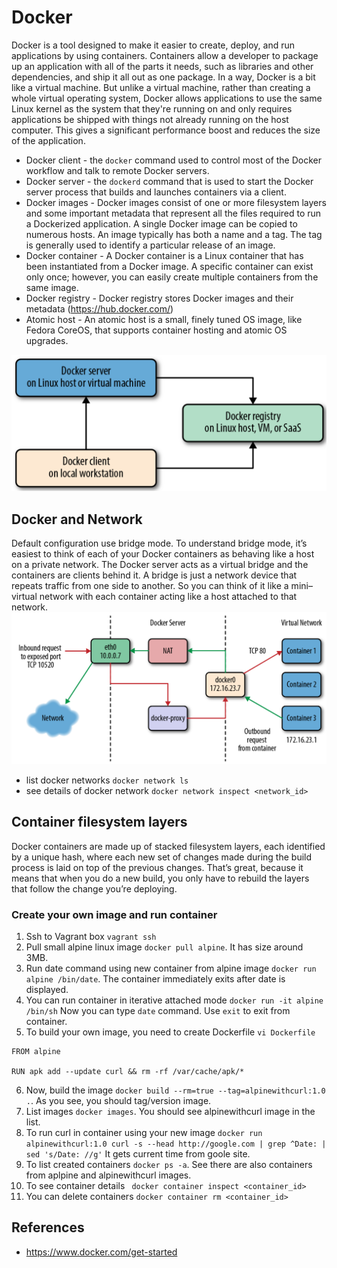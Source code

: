 # Docker
Docker is a tool designed to make it easier to create, deploy, and run applications by using containers. Containers allow a developer to package up an application with all of the parts it needs, such as libraries and other dependencies, and ship it all out as one package.
In a way, Docker is a bit like a virtual machine. But unlike a virtual machine, rather than creating a whole virtual operating system, Docker allows applications to use the same Linux kernel as the system that they're running on and only requires applications be shipped with things not already running on the host computer. This gives a significant performance boost and reduces the size of the application.

* Docker client - the `docker` command used to control most of the Docker workflow and talk to remote Docker servers.
* Docker server - the `dockerd` command that is used to start the Docker server process that builds and launches containers via a client.
* Docker images - Docker images consist of one or more filesystem layers and some important metadata that represent all the files required to run a Dockerized application. A single Docker image can be copied to numerous hosts. An image typically has both a name and a tag. The tag is generally used to identify a particular release of an image.
* Docker container - A Docker container is a Linux container that has been instantiated from a Docker image. A specific container can exist only once; however, you can easily create multiple containers from the same image.
* Docker registry - Docker registry stores Docker images and their metadata (https://hub.docker.com/)
* Atomic host - An atomic host is a small, finely tuned OS image, like Fedora CoreOS, that supports container hosting and atomic OS upgrades.

![docker_client_server](images/docker_client_server.png)

## Docker and Network
Default configuration use bridge mode. To understand bridge mode, it’s easiest to think of each of your Docker containers as behaving like a host on a private network. The Docker server acts as a virtual bridge and the containers are clients behind it. A bridge is just a network device that repeats traffic from one side to another. So you can think of it like a mini–virtual network with each container acting like a host attached to that network.
![docker_network](images/docker_network.png)

* list docker networks `docker network ls`
* see details of docker network `docker network inspect <network_id>`

## Container filesystem layers
Docker containers are made up of stacked filesystem layers, each identified by a unique hash, where each new set of changes made during the build process is laid on top of the previous changes. That’s great, because it means that when you do a new build, you only have to rebuild the layers that follow the change you’re deploying.

### Create your own image and run container

1. Ssh to Vagrant box `vagrant ssh`
2. Pull small alpine linux image `docker pull alpine`. It has size around 3MB.
3. Run date command using new container from alpine image `docker run alpine /bin/date`. The container immediately exits after date is displayed.
4. You can run container in iterative attached mode `docker run -it alpine /bin/sh` Now you can type `date` command. Use `exit` to exit from container.
5. To build your own image, you need to create Dockerfile `vi Dockerfile`

```
FROM alpine

RUN apk add --update curl && rm -rf /var/cache/apk/*
```

6. Now, build the image `docker build --rm=true --tag=alpinewithcurl:1.0 .`. As you see, you should tag/version image.
7. List images `docker images`. You should see alpinewithcurl image in the list.
8. To run curl in container using your new image `docker run alpinewithcurl:1.0 curl -s --head http://google.com | grep ^Date: | sed 's/Date: //g'`
It gets current time from goole site.
9. To list created containers `docker ps -a`. See there are also containers from aplpine and alpinewithcurl images.
10. To see container details ` docker container inspect <container_id>`
11. You can delete containers `docker container rm <container_id>`










## References
* https://www.docker.com/get-started
